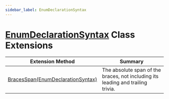 ```yaml
---
sidebar_label: EnumDeclarationSyntax
---
```


# [EnumDeclarationSyntax](https://docs.microsoft.com/en-us/dotnet/api/microsoft.codeanalysis.csharp.syntax.enumdeclarationsyntax) Class Extensions

| Extension Method | Summary |
| ---------------- | ------- |
| [BracesSpan(EnumDeclarationSyntax)](../../../../Roslynator/CSharp/SyntaxExtensions/BracesSpan/index.md#3795869771) | The absolute span of the braces, not including its leading and trailing trivia\. |

